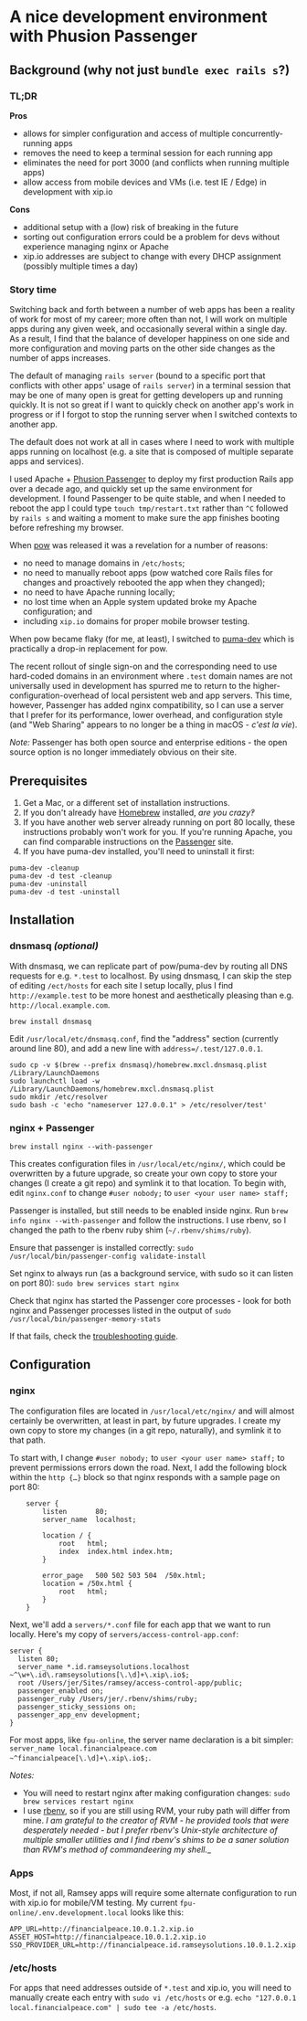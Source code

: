 # A nice development environment with Phusion Passenger #

## Background (why not just `bundle exec rails s`?) ##

### TL;DR ###

**Pros**

- allows for simpler configuration and access of multiple concurrently-running apps
- removes the need to keep a terminal session for each running app
- eliminates the need for port 3000 (and conflicts when running multiple apps)
- allow access from mobile devices and VMs (i.e. test IE / Edge) in development with xip.io

**Cons**

- additional setup with a (low) risk of breaking in the future
- sorting out configuration errors could be a problem for devs without experience managing nginx or Apache
- xip.io addresses are subject to change with every DHCP assignment (possibly multiple times a day)


### Story time ###

Switching back and forth between a number of web apps has been a reality of work for most of my career; more often than not, I will work on multiple apps during any given week, and occasionally several within a single day. As a result, I find that the balance of developer happiness on one side and more configuration and moving parts on the other side changes as the number of apps increases.

The default of managing `rails server` (bound to a specific port that conflicts with other apps' usage of `rails server`) in a terminal session that may be one of many open is great for getting developers up and running quickly. It is not so great if I want to quickly check on another app's work in progress or if I forgot to stop the running server when I switched contexts to another app.

The default does not work at all in cases where I need to work with multiple apps running on localhost (e.g. a site that is composed of multiple separate apps and services).

I used Apache + [Phusion Passenger][passenger] to deploy my first production Rails app over a decade ago, and quickly set up the same environment for development. I found Passenger to be quite stable, and when I needed to reboot the app I could type `touch tmp/restart.txt` rather than `^C` followed by `rails s` and waiting a moment to make sure the app finishes booting before refreshing my browser.

When [pow](http://pow.cx/) was released it was a revelation for a number of reasons:

- no need to manage domains in `/etc/hosts`;
- no need to manually reboot apps (pow watched core Rails files for changes and proactively rebooted the app when they changed);
- no need to have Apache running locally;
- no lost time when an Apple system updated broke my Apache configuration; and
- including `xip.io` domains for proper mobile browser testing.

When pow became flaky (for me, at least), I switched to [puma-dev](https://github.com/puma/puma-dev) which is practically a drop-in replacement for pow.

The recent rollout of single sign-on and the corresponding need to use hard-coded domains in an environment where `.test` domain names are not universally used in development has spurred me to return to the higher-configuration-overhead of local persistent web and app servers. This time, however, Passenger has added nginx compatibility, so I can use a server that I prefer for its performance, lower overhead, and configuration style (and "Web Sharing" appears to no longer be a thing in macOS - _c'est la vie_).

_Note:_ Passenger has both open source and enterprise editions - the open source option is no longer immediately obvious on their site.


## Prerequisites ##

1. Get a Mac, or a different set of installation instructions.
2. If you don't already have [Homebrew][homebrew] installed, _are you crazy‽_
3. If you have another web server already running on port 80 locally, these instructions probably won't work for you. If you're running Apache, you can find comparable instructions on the [Passenger][passenger] site.
4. If you have puma-dev installed, you'll need to uninstall it first:
```
puma-dev -cleanup
puma-dev -d test -cleanup
puma-dev -uninstall
puma-dev -d test -uninstall
```


## Installation ##


### dnsmasq _(optional)_ ###

With dnsmasq, we can replicate part of pow/puma-dev by routing all DNS requests for e.g. `*.test` to localhost. By using dnsmasq, I can skip the step of editing `/ect/hosts` for each site I setup locally, plus I find `http://example.test` to be more honest and aesthetically pleasing than e.g. `http://local.example.com`.

`brew install dnsmasq`

Edit `/usr/local/etc/dnsmasq.conf`, find the "address" section (currently around line 80), and add a new line with `address=/.test/127.0.0.1`.

```
sudo cp -v $(brew --prefix dnsmasq)/homebrew.mxcl.dnsmasq.plist /Library/LaunchDaemons
sudo launchctl load -w /Library/LaunchDaemons/homebrew.mxcl.dnsmasq.plist
sudo mkdir /etc/resolver
sudo bash -c 'echo "nameserver 127.0.0.1" > /etc/resolver/test'
```


### nginx + Passenger ###

`brew install nginx --with-passenger`

This creates configuration files in `/usr/local/etc/nginx/`, which could be overwritten by a future upgrade, so create your own copy to store your changes (I create a git repo) and symlink it to that location. To begin with, edit `nginx.conf` to change `#user nobody;` to `user <your user name> staff;`

Passenger is installed, but still needs to be enabled inside nginx. Run `brew info nginx --with-passenger` and follow the instructions. I use rbenv, so I changed the path to the rbenv ruby shim (`~/.rbenv/shims/ruby`).

Ensure that passenger is installed correctly:
`sudo /usr/local/bin/passenger-config validate-install`

Set nginx to always run (as a background service, with sudo so it can listen on port 80):
`sudo brew services start nginx`

Check that nginx has started the Passenger core processes - look for both nginx and Passenger processes listed in the output of
`sudo /usr/local/bin/passenger-memory-stats`

If that fails, check the [troubleshooting guide][passenger-troubleshooting-guide].


## Configuration ##


### nginx ###

The configuration files are located in `/usr/local/etc/nginx/` and will almost certainly be overwritten, at least in part, by future upgrades. I create my own copy to store my changes (in a git repo, naturally), and symlink it to that path.

To start with, I change `#user nobody;` to `user <your user name> staff;` to prevent permissions errors down the road. Next, I add the following block within the `http {…}` block so that nginx responds with a sample page on port 80:
```
    server {
        listen       80;
        server_name  localhost;

        location / {
            root   html;
            index  index.html index.htm;
        }

        error_page   500 502 503 504  /50x.html;
        location = /50x.html {
            root   html;
        }
    }
```

Next, we'll add a `servers/*.conf` file for each app that we want to run locally. Here's my copy of `servers/access-control-app.conf`:
```
server {
  listen 80;
  server_name *.id.ramseysolutions.localhost ~^\w+\.id\.ramseysolutions[\.\d]+\.xip\.io$;
  root /Users/jer/Sites/ramsey/access-control-app/public;
  passenger_enabled on;
  passenger_ruby /Users/jer/.rbenv/shims/ruby;
  passenger_sticky_sessions on;
  passenger_app_env development;
}
```
For most apps, like `fpu-online`, the server name declaration is a bit simpler: `server_name local.financialpeace.com ~^financialpeace[\.\d]+\.xip\.io$;`.

_Notes:_

- You will need to restart nginx after making configuration changes: `sudo brew services restart nginx`
- I use [rbenv][rbenv], so if you are still using RVM, your ruby path will differ from mine. _I am grateful to the creator of RVM - he provided tools that were desperately needed - but I prefer rbenv's Unix-style architecture of multiple smaller utilities and I find rbenv's shims to be a saner solution than RVM's method of commandeering my shell.__


### Apps ###

Most, if not all, Ramsey apps will require some alternate configuration to run with xip.io for mobile/VM testing. My current `fpu-online/.env.development.local` looks like this:
```
APP_URL=http://financialpeace.10.0.1.2.xip.io
ASSET_HOST=http://financialpeace.10.0.1.2.xip.io
SSO_PROVIDER_URL=http://financialpeace.id.ramseysolutions.10.0.1.2.xip.io
```


### /etc/hosts ###

For apps that need addresses outside of `*.test` and xip.io, you will need to manually create each entry with `sudo vi /etc/hosts` or e.g. `echo "127.0.0.1	local.financialpeace.com" | sudo tee -a /etc/hosts`.


[homebrew]: https://brew.sh/
[passenger]: https://www.phusionpassenger.com/
[passenger-troubleshooting-guide]: https://www.phusionpassenger.com/library/admin/nginx/troubleshooting/ruby/
[rbenv]: https://github.com/rbenv/rbenv
